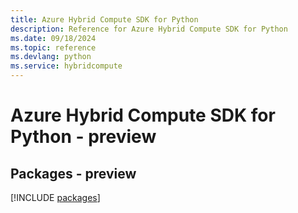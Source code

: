 ```yaml
---
title: Azure Hybrid Compute SDK for Python
description: Reference for Azure Hybrid Compute SDK for Python
ms.date: 09/18/2024
ms.topic: reference
ms.devlang: python
ms.service: hybridcompute
---
```

# Azure Hybrid Compute SDK for Python - preview
## Packages - preview
[!INCLUDE [packages](hybrid-compute-index.md)]